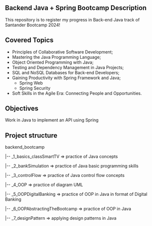 ## Backend Java + Spring Bootcamp Description
This repository is to register my progress in Back-end Java track of Santander Bootcamp 2024! 

## Covered Topics
- Principles of Collaborative Software Development;
- Mastering the Java Programming Language;
- Object Oriented Programming with Java;
- Testing and Dependency Management in Java Projects;
- SQL and NoSQL Databases for Back-end Developers;
- Gaining Productivity with Spring Framework and Java;
  - Spring Web
  - Spring Security
- Soft Skills in the Agile Era: Connecting People and Opportunities.

## Objectives
Work in Java to implement an API using Spring

## Project structure
backend_bootcamp

  |-- _1_basics_classSmartTV => practice of Java concepts
  
  |-- _2_bankSimulation => practice of Java basic programming skills
  
  |-- _3_controlFlow => practice of Java control flow concepts

  |-- _4_OOP => practice of diagram UML

  |-- _5_OOPDigitalBanking => practice of OOP in Java in format of Digital Banking

  |-- _6_OOPAbstractingTheBootcamp => practice of OOP in Java
  
  |-- _7_designPattern => applying design patterns in Java
